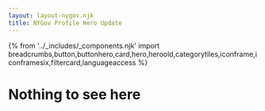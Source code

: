 ```yaml
---
layout: layout-nygov.njk
title: NYGov Profile Hero Update
---
```

{% from '../_includes/_components.njk' import breadcrumbs,button,buttonhero,card,hero,heroold,categorytiles,iconframe,iconframesix,filtercard,languageaccess %} 

# Nothing to see here